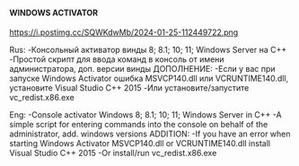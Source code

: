 #### WINDOWS ACTIVATOR
https://i.postimg.cc/SQWKdwMb/2024-01-25-112449722.png

Rus:
  -Консольный активатор винды 8; 8.1; 10; 11; Windows Server на C++
  -Простой скрипт для ввода команд в консоль от имени администратора, доп. версии винды
ДОПОЛНЕНИЕ:
  -Если у вас при запуске Windows Activator ошибка MSVCP140.dll или VCRUNTIME140.dll, установите Visual Studio C++ 2015
  -Или установите/запустите vc_redist.x86.exe

Eng:
 -Console activator Windows 8; 8.1; 10; 11; Windows Server in C++
 -A simple script for entering commands into the console on behalf of the administrator, add. windows versions
ADDITION:
  -If you have an error when starting Windows Activator MSVCP140.dll or VCRUNTIME140.dll install Visual Studio C++ 2015
  -Or install/run vc_redist.x86.exe
